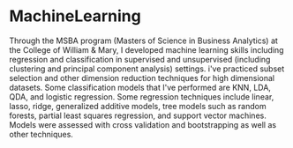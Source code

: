 # MachineLearning

Through the MSBA program (Masters of Science in Business Analytics) at the College of William & Mary, I developed machine learning skills including regression and classification in supervised and unsupervised (including clustering and principal component analysis) settings. i've practiced subset selection and other dimension reduction techniques for high dimensional datasets. Some classification models that I've performed are KNN, LDA, QDA, and logistic regression.  Some regression techniques include linear, lasso, ridge, generalized additive models, tree models such as random forests, partial least squares regression, and support vector machines. Models were assessed with cross validation and bootstrapping as well as other techniques. 
